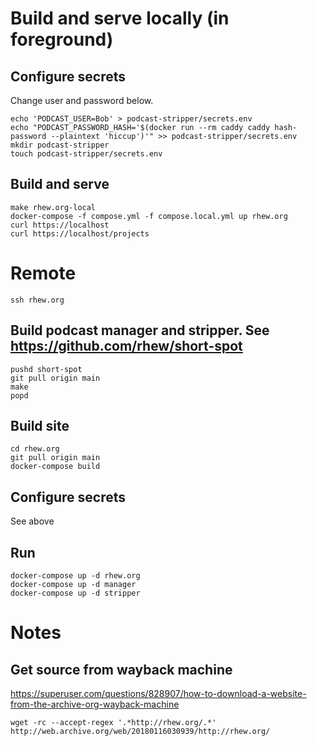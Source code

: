 # Build and serve locally (in foreground)

## Configure secrets

Change user and password below.

```
echo 'PODCAST_USER=Bob' > podcast-stripper/secrets.env
echo "PODCAST_PASSWORD_HASH='$(docker run --rm caddy caddy hash-password --plaintext 'hiccup')'" >> podcast-stripper/secrets.env
mkdir podcast-stripper
touch podcast-stripper/secrets.env

```

## Build and serve

```
make rhew.org-local
docker-compose -f compose.yml -f compose.local.yml up rhew.org 
curl https://localhost
curl https://localhost/projects
```

# Remote

```
ssh rhew.org
```

## Build podcast manager and stripper. See https://github.com/rhew/short-spot

```
pushd short-spot
git pull origin main
make
popd
```

## Build site

```
cd rhew.org
git pull origin main
docker-compose build
```

## Configure secrets

See above

## Run
```
docker-compose up -d rhew.org
docker-compose up -d manager
docker-compose up -d stripper
```

# Notes

## Get source from wayback machine

https://superuser.com/questions/828907/how-to-download-a-website-from-the-archive-org-wayback-machine

```
wget -rc --accept-regex '.*http://rhew.org/.*' http://web.archive.org/web/20180116030939/http://rhew.org/
```


